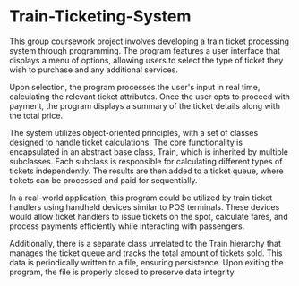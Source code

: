 # Train-Ticketing-System

This group coursework project involves developing a train ticket processing system through programming. The program features a user interface that displays a menu of options, allowing users to select the type of ticket they wish to purchase and any additional services.

Upon selection, the program processes the user's input in real time, calculating the relevant ticket attributes. Once the user opts to proceed with payment, the program displays a summary of the ticket details along with the total price.

The system utilizes object-oriented principles, with a set of classes designed to handle ticket calculations. The core functionality is encapsulated in an abstract base class, Train, which is inherited by multiple subclasses. Each subclass is responsible for calculating different types of tickets independently. The results are then added to a ticket queue, where tickets can be processed and paid for sequentially.

In a real-world application, this program could be utilized by train ticket handlers using handheld devices similar to POS terminals. These devices would allow ticket handlers to issue tickets on the spot, calculate fares, and process payments efficiently while interacting with passengers.

Additionally, there is a separate class unrelated to the Train hierarchy that manages the ticket queue and tracks the total amount of tickets sold. This data is periodically written to a file, ensuring persistence. Upon exiting the program, the file is properly closed to preserve data integrity.
